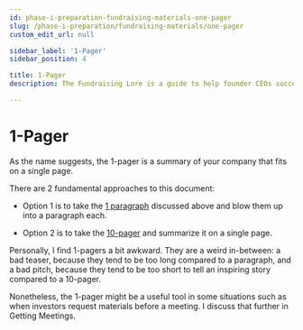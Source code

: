 ```yaml
---
id: phase-i-preparation-fundraising-materials-one-pager
slug: /phase-i-preparation/fundraising-materials/one-pager
custom_edit_url: null

sidebar_label: '1-Pager'
sidebar_position: 4

title: 1-Pager
description: The Fundraising Lore is a guide to help founder CEOs successfully raise early-stage VC financing from Silicon Valley investors.

---
```


# 1-Pager

As the name suggests, the 1-pager is a summary of your company that fits on a single page. 

There are 2 fundamental approaches to this document:

* Option 1 is to take the [1 paragraph](one-paragraph) discussed above and blow them up into a paragraph each. 

* Option 2 is to take the [10-pager](ten-pager) and summarize it on a single page.

Personally, I find 1-pagers a bit awkward. They are a weird in-between: a bad teaser, because they tend to be too long compared to a paragraph, and a bad pitch, because they tend to be too short to tell an inspiring story compared to a 10-pager. 

Nonetheless, the 1-pager might be a useful tool in some situations such as when investors request materials before a meeting. I discuss that further in Getting Meetings.